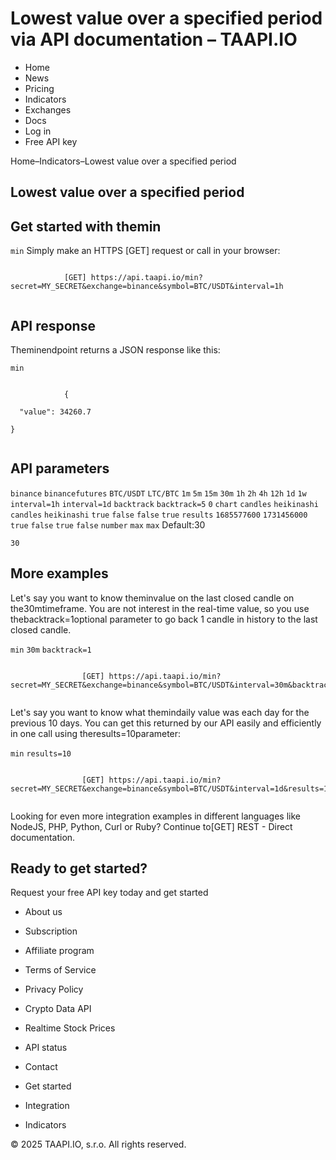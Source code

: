 # Lowest value over a specified period via API documentation – TAAPI.IO

- Home
- News
- Pricing
- Indicators
- Exchanges
- Docs
- Log in
- Free API key

Home–Indicators–Lowest value over a specified period


## Lowest value over a specified period

## Get started with themin
`min` Simply make an HTTPS [GET] request or call in your browser:


```

			[GET] https://api.taapi.io/min?secret=MY_SECRET&exchange=binance&symbol=BTC/USDT&interval=1h
		
```

## API response
Theminendpoint returns a JSON response like this:

`min` 
```

			{
  "value": 34260.7
}
		
```

## API parameters
`binance` `binancefutures` `BTC/USDT` `LTC/BTC` `1m` `5m` `15m` `30m` `1h` `2h` `4h` `12h` `1d` `1w` `interval=1h` `interval=1d` `backtrack` `backtrack=5` `0` `chart` `candles` `heikinashi` `candles` `heikinashi` `true` `false` `false` `true` `results` `1685577600` `1731456000` `true` `false` `true` `false` `number` `max` `max` Default:30

`30` 
## More examples
Let's say you want to know theminvalue on the last closed candle on the30mtimeframe. You are not interest in the real-time value, so you use thebacktrack=1optional parameter to go back 1 candle in history to the last closed candle.

`min` `30m` `backtrack=1` 
```

				[GET] https://api.taapi.io/min?secret=MY_SECRET&exchange=binance&symbol=BTC/USDT&interval=30m&backtrack=1
			
```
Let's say you want to know what themindaily value was each day for the previous 10 days. You can get this returned by our API easily and efficiently in one call using theresults=10parameter:

`min` `results=10` 
```

				[GET] https://api.taapi.io/min?secret=MY_SECRET&exchange=binance&symbol=BTC/USDT&interval=1d&results=10
			
```
Looking for even more integration examples in different languages like NodeJS, PHP, Python, Curl or Ruby? Continue to[GET] REST - Direct documentation.


## Ready to get started?
Request your free API key today and get started

- About us
- Subscription
- Affiliate program
- Terms of Service
- Privacy Policy
- Crypto Data API
- Realtime Stock Prices
- API status
- Contact

- Get started
- Integration
- Indicators

© 2025 TAAPI.IO, s.r.o. All rights reserved.

